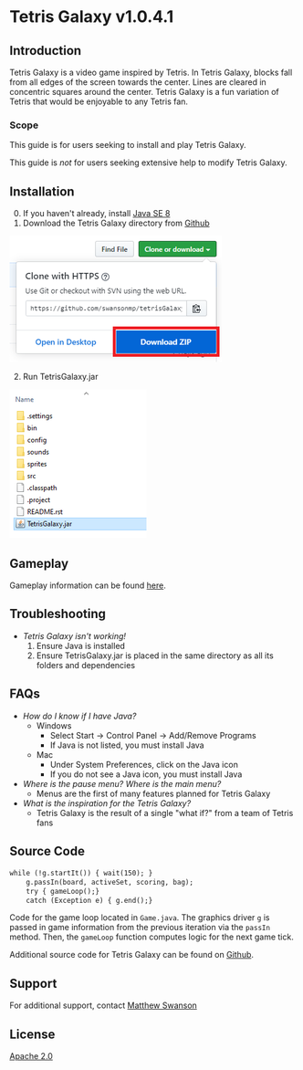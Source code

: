 # Tetris Galaxy v1.0.4.1

## Introduction

Tetris Galaxy is a video game inspired by Tetris. In Tetris Galaxy, blocks fall 
from all edges of the screen towards the center. Lines are cleared in concentric 
squares around the center. Tetris Galaxy is a fun variation of Tetris that would 
be enjoyable to any Tetris fan.

### Scope

This guide is for users seeking to install and play Tetris Galaxy.

This guide is *not* for users seeking extensive help to modify Tetris Galaxy.

## Installation

0. If you haven't already, install [Java SE 8](https://www.java.com/en/)
1. Download the Tetris Galaxy directory from [Github](https://www.github.com/swansonmp/tetrisGalaxy)
  
![image of github download](dl.png "Downloading Tetris Galaxy")

2. Run TetrisGalaxy.jar

![image of files in local directory](file.png "Running TetrisGalaxy.jar")

## Gameplay

Gameplay information can be found [here](gameplay.md).

## Troubleshooting

* *Tetris Galaxy isn't working!*
	1. Ensure Java is installed
	2. Ensure TetrisGalaxy.jar is placed in the same directory as all its folders and dependencies

## FAQs

* *How do I know if I have Java?*
	* Windows
		* Select Start -> Control Panel -> Add/Remove Programs
		* If Java is not listed, you must install Java
	* Mac
		* Under System Preferences, click on the Java icon
		* If you do not see a Java icon, you must install Java
* *Where is the pause menu? Where is the main menu?*
	* Menus are the first of many features planned for Tetris Galaxy
* *What is the inspiration for the Tetris Galaxy?*
	* Tetris Galaxy is the result of a single "what if?" from a team of Tetris fans

## Source Code

```
while (!g.startIt()) { wait(150); }
    g.passIn(board, activeSet, scoring, bag);
    try { gameLoop();}
    catch (Exception e) { g.end();}
```

Code for the game loop located in `Game.java`. The graphics driver `g` is 
passed in game information from the previous iteration via the `passIn` method.
Then, the `gameLoop` function computes logic for the next game tick.

Additional source code for Tetris Galaxy can be found on [Github](https://github.com/swansonmp/tetrisGalaxy).

## Support

For additional support, contact [Matthew Swanson](https:github.com/swansonmp)

## License

[Apache 2.0](https://www.apache.org/licenses/LICENSE-2.0)
